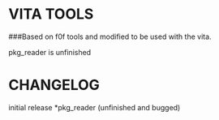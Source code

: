 VITA TOOLS
==========

###Based on f0f tools and modified to be used with the vita.

pkg_reader is unfinished

CHANGELOG
=========


initial release
*pkg_reader (unfinished and bugged)
